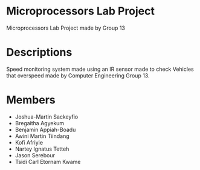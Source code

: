 # Microprocessors Lab Project
Microprocessors Lab Project made by Group 13

# Descriptions
Speed monitoring system made using an IR sensor made to check Vehicles that overspeed made by Computer Engineering Group 13.


# Members
- Joshua-Martin Sackeyfio
- Bregaitha Agyekum
- Benjamin Appiah-Boadu
- Awini Martin Tiindang 
- Kofi Afriyie
- Nartey Ignatus Tetteh 
- Jason Serebour
- Tsidi Carl Etornam Kwame 



